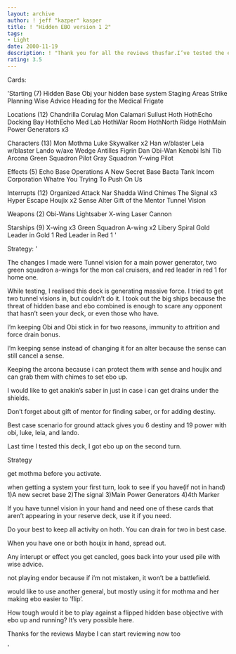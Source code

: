 ```yaml
---
layout: archive
author: ! jeff "kazper" kasper
title: ! "Hidden EBO version 1 2"
tags:
- Light
date: 2000-11-19
description: ! "Thank you for all the reviews thusfar.I’ve tested the ebo portion, and it’sworking.I’ve made a few minor adjustmentsafter reading your comments."
rating: 3.5
---
```

Cards: 

'Starting (7)
Hidden Base Obj
your hidden base system
Staging Areas
Strike Planning
Wise Advice
Heading for the Medical Frigate

Locations (12)
Chandrilla
Corulag
Mon Calamari
Sullust
Hoth
HothEcho Docking Bay
HothEcho Med Lab
HothWar Room
HothNorth Ridge
HothMain Power Generators x3

Characters (13)
Mon Mothma
Luke Skywalker x2
Han w/blaster
Leia w/blaster
Lando w/axe
Wedge Antilles
Figrin Dan
Obi-Wan Kenobi
Ishi Tib
Arcona
Green Squadron Pilot
Gray Squadron Y-wing Pilot

Effects (5)
Echo Base Operations
A New Secret Base
Bacta Tank
Incom Corporation
Whatre You Trying To Push On Us

Interrupts (12)
Organized Attack
Nar Shadda Wind Chimes
The Signal x3
Hyper Escape
Houjix x2
Sense
Alter
Gift of the Mentor
Tunnel Vision

Weapons (2)
Obi-Wans Lightsaber
X-wing Laser Cannon

Starships (9)
X-wing x3
Green Squadron A-wing x2
Libery
Spiral
Gold Leader in Gold 1
Red Leader in Red 1 '

Strategy: '

The changes I made were  Tunnel vision for a main power generator, two green squadron a-wings for the mon cal cruisers, and red leader in red 1 for home one.

While testing, I realised this deck is generating
massive force.	I tried to get two tunnel
visions in, but couldn’t do it.  I took out the big ships because the threat of hidden base and ebo combined is enough to scare any opponent that
hasn’t seen your deck, or even those who have.

I’m keeping Obi and Obi stick in for two reasons,
immunity to attrition and force drain bonus.

I’m keeping sense instead of changing it for an
alter because the sense can still cancel a sense.

Keeping the arcona because i can protect them
with sense and houjix and can grab them with
chimes to set ebo up.

I would like to get anakin’s saber in just in
case i can get drains under the shields.

Don’t forget about gift of mentor for finding
saber, or for adding destiny.

Best case scenario for ground attack gives
you 6  destiny and 19 power with obi, luke, leia,
and lando.

Last time I tested this deck, I got ebo up on
the second turn.

Strategy

get mothma before you activate.

when getting a system your first turn,
look to see if you have(if not in hand)
1)A new secret base
2)The signal
3)Main Power Generators
4)4th Marker

If you have tunnel vision in your hand and
need one of these cards that aren’t appearing
in your reserve deck, use it if you need.

Do your best to keep all activity on hoth.
You can drain for two in best case.

When you have one or both houjix in hand, spread
out.

Any interupt or effect you get cancled, goes
back into your used pile with wise advice.

not playing endor because if i’m not mistaken,
it won’t be a battlefield.

would like to use another general, but mostly
using it for mothma and her making ebo easier
to ’flip’.

How tough would it be to play against
a flipped hidden base objective with ebo up
and running?  It’s very possible here.

Thanks for the reviews
Maybe I can start reviewing now too


'